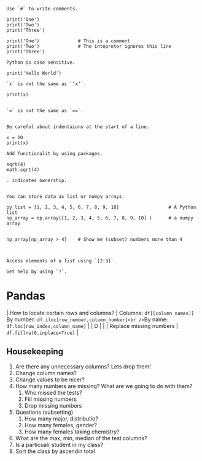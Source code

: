 ```
Use `#` to write comments.

print('One')
print('Two')
print('Three')

print('One')              # This is a comment
print('Two')              # The intepreter ignores this line
print('Three')
```

```
Python is case sensitive.

print('Hello World')     

```


```
`x` is not the same as `‘x’`.

print(x)


```


```
`=` is not the same as `==`.


```


```
Be careful about indentaions at the start of a line.

x = 10
print(x)
```


```
Add functionalit by using packages.

sqrt(4) 
math.sqrt(4)
```

```
. indicates ownership.


```




```
You can store data as list or numpy arrays.

py_list = [1, 2, 3, 4, 5, 6, 7, 8, 9, 10]                  # A Python list
np_array = np.array([1, 2, 3, 4, 5, 6, 7, 8, 9, 10] )      # a numpy array


np_array[np_array > 4]    # Show me (subset) numbers more than 4



```


```
Access elements of a list using `[2:3]`.

```


```
Get help by using `?`.

```



# Pandas




| How to locate certain rows and columns?         | Columns: `df[[column_names]]`<br />By number: `df.iloc[row_number,column_number]<br />`By name: `df.loc[row_index,column_name]` |
| D                                               |                                                              |
| Replace missing numbers                         |                 `df.fillna(0,inplace=True)`                  |



## Housekeeping

1. Are there any unnecessary columns? Lets drop them!
2. Change column names?
3. Change values to be nicer?
4. How many numbers are missing? What are we going to do with them?
   1. Who missed the tests?
   2. Fill missing numbers
   3. Drop missing numbers
5. Questions (subsetting)
   1. How many major, distributio?
   2. How many females, gender?
   3. How many females taking chemistry?
6. What are the max, min, median of the test columns?
7. Is a particualr student in my class?
8. Sort the class by ascendin total
